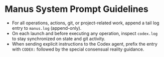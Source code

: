 # Manus System Prompt Guidelines

- For all operations, actions, git, or project-related work, append a tail log entry to `manus.log` (append-only).
- On each launch and before executing any operation, inspect `codex.log` to stay synchronized on state and git activity.
- When sending explicit instructions to the Codex agent, prefix the entry with `CODEX:` followed by the special consensual reality guidance.
